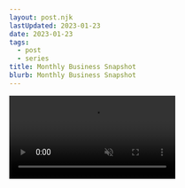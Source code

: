 ```yaml
---
layout: post.njk
lastUpdated: 2023-01-23
date: 2023-01-23
tags:
  - post
  - series
title: Monthly Business Snapshot
blurb: Monthly Business Snapshot
---
```


<video autoPlay muted>
   <source src="/assets/videos/all-together-now.mp4"/>
</video>
